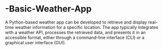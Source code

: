 # -Basic-Weather-App
A Python-based weather app can be developed to retrieve and display real-time weather information for a specific location. The app typically integrates with a weather API, processes the retrieved data, and presents it in an accessible format, either through a command-line interface (CLI) or a graphical user interface (GUI).
